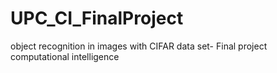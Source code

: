 # UPC_CI_FinalProject
object recognition in images with CIFAR data set- Final project computational intelligence
